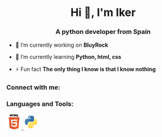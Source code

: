 <h1 align="center">Hi 👋, I'm Iker</h1>
<h3 align="center">A python developer from Spain</h3>

- 🔭 I’m currently working on **BluyRock**

- 🌱 I’m currently learning **Python, html, css**

- ⚡ Fun fact **The only thing I know is that I know nothing**

<h3 align="left">Connect with me:</h3>
<p align="left">
</p>

<h3 align="left">Languages and Tools:</h3>
<p align="left"> <a href="https://www.w3.org/html/" target="_blank" rel="noreferrer"> <img src="https://raw.githubusercontent.com/devicons/devicon/master/icons/html5/html5-original-wordmark.svg" alt="html5" width="40" height="40"/> </a> <a href="https://www.python.org" target="_blank" rel="noreferrer"> <img src="https://raw.githubusercontent.com/devicons/devicon/master/icons/python/python-original.svg" alt="python" width="40" height="40"/> </a> </p>
